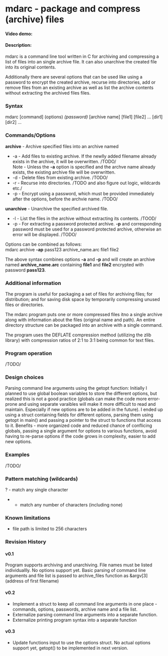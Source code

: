 # mdarc - package and compress (archive) files
#### Video demo: <URL here>
#### Description:
mdarc is a command line tool written in C for archiving and compressing a list of files into an single archive file. It can also unarchive the created file into its original contents.

Additionally there are several options that can be used like using a password to encrypt the created archive, recurse into directories, add or remove files from an existing archive as well as list the archive contents without extracting the archived files files.

### Syntax

mdarc [command] (options) _(password)_ [archive name] [file1] [file2] ... [dir1] [dir2] ...

### Commands/Options

**archive** - Archive specified files into an archive named <archive name>

- -a - Add files to existing archive. If the newlly added filename already exists in the archive, it will be overwritten. /TODO/\
Note - Unless the **-a** option is specified and the archve name already exists, the existing archive file will be overwritten.
- -d - Delete files from existing archive. /TODO/
- -r - Recurse into directories. /TODO and also figure out logic, wildcards etc./
- -p - Encrypt using a password, which must be provided immediately after the options, before the archvie name. /TODO/

**unarchive** - Unarchive the specified archived <archive name> file.

- -l - List the files in the archive without extracting its contents. /TOOD/
- -p - For extracting a password protected archive. **-p** and corresponding password must be used for a password protected archive, otherwise an error will be displayed. /TODO/

Options can be combined as follows:\
mdarc archive **-ap** pass123 archive_name.arc file1 file2

The above syntax combines options **-a** and **-p** and will create an archive named **archive_name.arc** containing **file1** and **file2** encrypted with password **pass123**.

### Additional information
The program is useful for packaging a set of files for archiving files; for distribution; and for saving disk space by temporarily compressing unused files or directories.

The mdarc program puts one or more compressed files itno a single archive along with information about the files (original name and path). An entire directory structure can be packaged into an archive with a single command.

The program uses the DEFLATE compression method (utilizing the zlib library) with compression ratios of 2:1 to 3:1 being common for text files.

### Program operation
/TODO/

### Design choices
Parsing command line arguments using the getopt function: Initially I planned to use global boolean variables to store the different options, but realized this is not a good practice (globals can make the code more error-prone and using separate varaibles will make it more difficult to read and maintain. Especially if new options are to be added in the future). I ended up using a struct containing fields for different options, parsing them using getopt in main() and passing a pointer to the struct to functions that access to it. Benefits - more organized code and reduced chance of conflicing globals, passing a single argument for options to various functions, avoid having to re-parse options if the code grows in complexity, easier to add new options.




### Examples
/TODO/

### Pattern matching (wildcards)
? - match any single character
* - match any number of characters (including none)


### Known limitations
- file path is limited to 256 characters

### Revision History

#### v0.1

Program supports archiving and unarchiving. File names must be listed individuallly. No options support yet. Basic parsing of command line arguments and file list is passed to archive_files function as &argv[3] (address of first filename)

#### v0.2

- Implement a struct to keep all command line arguments in one place - commands, options, passwords, archive name and a file list.
- Externalize parsing command line arguments into a separate function.
- Externalize printing program syntax into a separate function

#### v0.3
- Update functions input to use the options struct.
No actual options support yet, getopt() to be implemented in next version.


